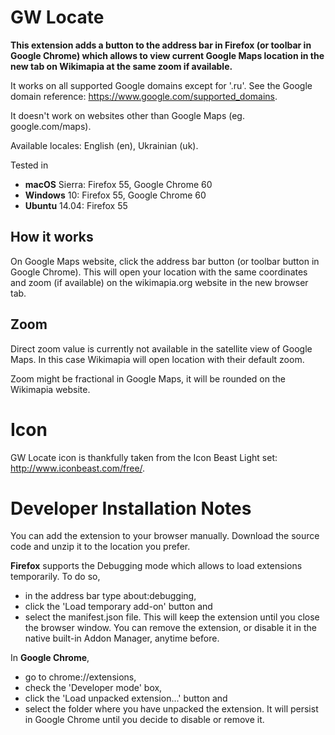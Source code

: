# GW Locate

**This extension adds a button to the address bar in Firefox (or toolbar in Google Chrome) which allows to view current Google Maps location in the new tab on Wikimapia at the same zoom if available.**

It works on all supported Google domains except for '.ru'. See the Google domain reference: https://www.google.com/supported_domains.

It doesn't work on websites other than Google Maps (eg. google.com/maps).

Available locales: English (en), Ukrainian (uk).

Tested in
* **macOS** Sierra: Firefox 55, Google Chrome 60
* **Windows** 10: Firefox 55, Google Chrome 60
* **Ubuntu** 14.04: Firefox 55

## How it works

On Google Maps website, click the address bar button (or toolbar button in Google Chrome). This will open your location with the same coordinates and zoom (if available) on the wikimapia.org website in the new browser tab.

## Zoom

Direct zoom value is currently not available in the satellite view of Google Maps. In this case Wikimapia will open location with their default zoom.

Zoom might be fractional in Google Maps, it will be rounded on the Wikimapia website.

# Icon

GW Locate icon is thankfully taken from the Icon Beast Light set: http://www.iconbeast.com/free/.

# Developer Installation Notes
You can add the extension to your browser manually. Download the source code and unzip it to the location you prefer.

**Firefox** supports the Debugging mode which allows to load extensions temporarily. To do so,
* in the address bar type about:debugging,
* click the 'Load temporary add-on' button and
* select the manifest.json file.
This will keep the extension until you close the browser window. You can remove the extension, or disable it in the native built-in Addon Manager, anytime before.

In **Google Chrome**,
* go to chrome://extensions,
* check the 'Developer mode' box,
* click the 'Load unpacked extension...' button and
* select the folder where you have unpacked the extension.
It will persist in Google Chrome until you decide to disable or remove it.
